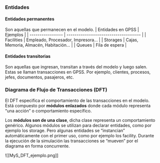 ### Entidades
#### Entidades permanentes
Son aquellas que permanecen en el modelo.
 | Entidades en GPSS | Ejemplos                               |
 | ----------------- | -------------------------------------- |
 | Facilities        | Empleado, Procesador, Impresora...     |
 | Storages          | Cajas, Memoria, Almacén, Habitación... |
 | Queues            | Fila de espera                         |

#### Entidades transitorias
Son aquellas que ingresan, transitan a través del modelo y luego salen. Estas se llaman transacciones en GPSS. Por ejemplo, clientes, procesos, jefes, documentos, pasajeros, etc.

### Diagrama de Flujo de Transacciones (DFT)
El DFT especifica el comportamiento de las transacciones en el modelo. Está compuesto por **módulos enlazados** donde cada módulo representa “una acción” o comportamiento específico. 

Los **módulos son de una clase**, dicha clase representa un comportamiento genérico. Algunos módulos se utilizan para declarar entidades, como por ejemplo los storage. Pero algunas entidades se “instancian” automáticamente con el primer uso, como por ejemplo los facility. Durante la ejecución de la simulación las transacciones se “mueven” por el diagrama en forma concurrente.

![[MyS_DFT_ejemplo.png]]